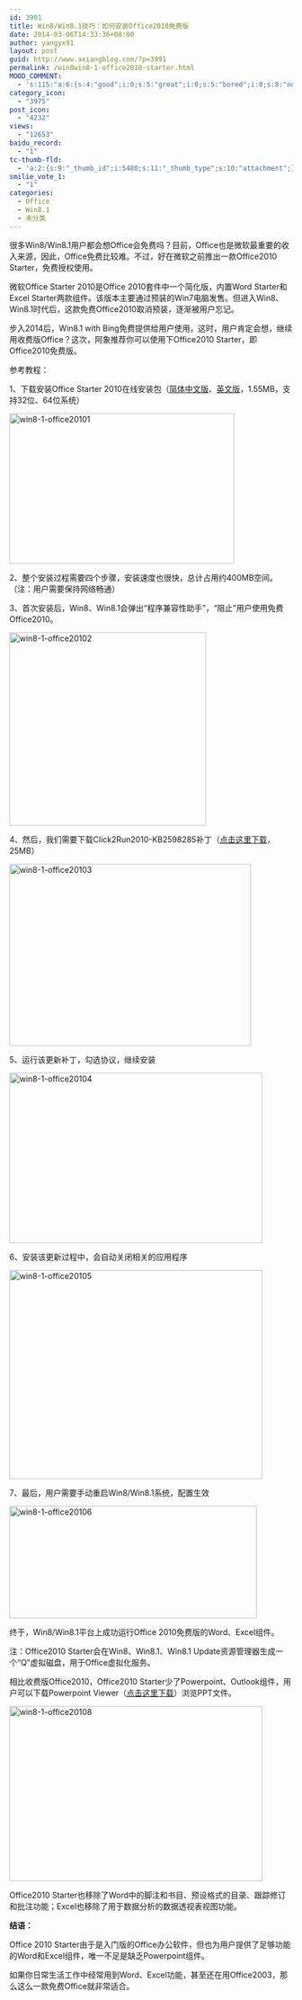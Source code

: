```yaml
---
id: 3991
title: Win8/Win8.1技巧：如何安装Office2010免费版
date: 2014-03-06T14:33:36+08:00
author: yangyx91
layout: post
guid: http://www.axiangblog.com/?p=3991
permalink: /win8win8-1-office2010-starter.html
MOOD_COMMENT:
  - 's:115:"a:6:{s:4:"good";i:0;s:5:"great";i:0;s:5:"bored";i:0;s:8:"nonsense";i:0;s:13:"notunderstand";i:0;s:7:"passing";i:0;}";'
category_icon:
  - "3975"
post_icon:
  - "4232"
views:
  - "12653"
baidu_record:
  - "1"
tc-thumb-fld:
  - 'a:2:{s:9:"_thumb_id";i:5480;s:11:"_thumb_type";s:10:"attachment";}'
smilie_vote_1:
  - "1"
categories:
  - Office
  - Win8.1
  - 未分类
---
```

很多Win8/Win8.1用户都会想Office会免费吗？目前，Office也是微软最重要的收入来源，因此，Office免费比较难。不过，好在微软之前推出一款Office2010 Starter，免费授权使用。

微软Office Starter 2010是Office 2010套件中一个简化版，内置Word Starter和Excel Starter两款组件。该版本主要通过预装的Win7电脑发售。但进入Win8、Win8.1时代后，这款免费Office2010取消预装，逐渐被用户忘记。

步入2014后，Win8.1 with Bing免费提供给用户使用，这时，用户肯定会想，继续用收费版Office？这次，阿象推荐你可以使用下Office2010 Starter，即Office2010免费版。

参考教程：

1、下载安装Office Starter 2010在线安装包（<a href="http://c2r.microsoft.com/consumerC2R/zh-cn/14.0.4763.1000/setupconsumerc2rolw.exe" target="_blank" rel="nofollow" >简体中文版</a>、<a href="http://c2r.microsoft.com/consumerC2R/en-us/14.0.4763.1000/setupconsumerc2rolw.exe" target="_blank" rel="nofollow" >英文版</a>，1.55MB，支持32位、64位系统）

<a href="http://www.axiangblog.com/wp-content/uploads/2014/03/win8-1-office20101.jpg" target="_blank"  rel="nofollow" ><img loading="lazy" class="aligncenter size-full wp-image-5474" src="http://www.axiangblog.com/wp-content/uploads/2014/03/win8-1-office20101.jpg" alt="win8-1-office20101" width="400" height="268" /></a>

2、整个安装过程需要四个步骤，安装速度也很快，总计占用约400MB空间。（注：用户需要保持网络畅通）

3、首次安装后，Win8、Win8.1会弹出“程序兼容性助手”，“阻止”用户使用免费Office2010。

<a href="http://www.axiangblog.com/wp-content/uploads/2014/03/win8-1-office20102.jpg" target="_blank"  rel="nofollow" ><img loading="lazy" class="aligncenter size-full wp-image-5475" src="http://www.axiangblog.com/wp-content/uploads/2014/03/win8-1-office20102.jpg" alt="win8-1-office20102" width="350" height="344" /></a>

4、然后，我们需要下载Click2Run2010-KB2598285补丁（<a href="http://download.microsoft.com/download/C/8/F/C8FB22A4-054A-43DB-8E35-8B3FA89EEC40/click2run2010-kb2598285-fullfile-x86-glb.exe" target="_blank" rel="nofollow" >点击这里下载</a>，25MB）

<a href="http://www.axiangblog.com/wp-content/uploads/2014/03/win8-1-office20103.jpg" target="_blank"  rel="nofollow" ><img loading="lazy" class="aligncenter size-full wp-image-5476" src="http://www.axiangblog.com/wp-content/uploads/2014/03/win8-1-office20103.jpg" alt="win8-1-office20103" width="430" height="324" /></a>

5、运行该更新补丁，勾选协议，继续安装

<a href="http://www.axiangblog.com/wp-content/uploads/2014/03/win8-1-office20104.jpg" target="_blank"  rel="nofollow" ><img loading="lazy" class="aligncenter size-full wp-image-5477" src="http://www.axiangblog.com/wp-content/uploads/2014/03/win8-1-office20104.jpg" alt="win8-1-office20104" width="450" height="303" /></a>

6、安装该更新过程中，会自动关闭相关的应用程序

<a href="http://www.axiangblog.com/wp-content/uploads/2014/03/win8-1-office20105.jpg" target="_blank"  rel="nofollow" ><img loading="lazy" class="aligncenter size-full wp-image-5478" src="http://www.axiangblog.com/wp-content/uploads/2014/03/win8-1-office20105.jpg" alt="win8-1-office20105" width="450" height="372" /></a>

7、最后，用户需要手动重启Win8/Win8.1系统，配置生效

<a href="http://www.axiangblog.com/wp-content/uploads/2014/03/win8-1-office20106.jpg" target="_blank"  rel="nofollow" ><img loading="lazy" class="aligncenter size-full wp-image-5479" src="http://www.axiangblog.com/wp-content/uploads/2014/03/win8-1-office20106.jpg" alt="win8-1-office20106" width="440" height="200" /></a>

终于，Win8/Win8.1平台上成功运行Office 2010免费版的Word、Excel组件。

注：Office2010 Starter会在Win8、Win8.1、Win8.1 Update资源管理器生成一个“Q”虚拟磁盘，用于Office虚拟化服务。

相比收费版Office2010，Office2010 Starter少了Powerpoint、Outlook组件，用户可以下载Powerpoint Viewer（<a href="http://www.microsoft.com/zh-cn/download/details.aspx?id=13" target="_blank" rel="nofollow" >点击这里下载</a>）浏览PPT文件。

<a href="http://www.axiangblog.com/wp-content/uploads/2014/03/win8-1-office20108.jpg" target="_blank"  rel="nofollow" ><img loading="lazy" class="aligncenter size-full wp-image-5480" src="http://www.axiangblog.com/wp-content/uploads/2014/03/win8-1-office20108.jpg" alt="win8-1-office20108" width="450" height="312" /></a>

Office2010 Starter也移除了Word中的脚注和书目、预设格式的目录、跟踪修订和批注功能；Excel也移除了用于数据分析的数据透视表视图功能。

**结语：**

Office 2010 Starter由于是入门版的Office办公软件，但也为用户提供了足够功能的Word和Excel组件，唯一不足是缺乏Powerpoint组件。

如果你日常生活工作中经常用到Word、Excel功能，甚至还在用Office2003，那么这么一款免费Office就非常适合。